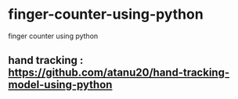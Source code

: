 # finger-counter-using-python
finger counter using python


## hand tracking : https://github.com/atanu20/hand-tracking-model-using-python
